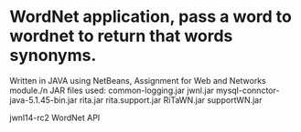 # WordNet application, pass a word to wordnet to return that words synonyms.
Written in JAVA using NetBeans, Assignment for Web and Networks module./n
JAR files used:
common-logging.jar
jwnl.jar
mysql-connctor-java-5.1.45-bin.jar
rita.jar
rita.support.jar
RiTaWN.jar
supportWN.jar

jwnl14-rc2 WordNet API

